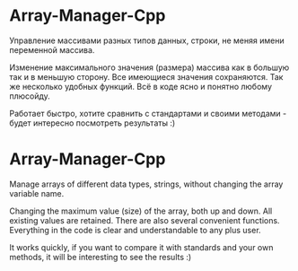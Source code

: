 # Array-Manager-Cpp
Управление массивами разных типов данных, строки, не меняя имени переменной массива.

Изменение максимального значения (размера) массива как в большую так и в меньшую сторону. Все имеющиеся значения сохраняются.
Так же несколько удобных функций. Всё в коде ясно и понятно любому плюсойду.

Работает быстро, хотите сравнить с стандартами и своими методами - будет интересно посмотреть результаты :) 

# Array-Manager-Cpp
Manage arrays of different data types, strings, without changing the array variable name.

Changing the maximum value (size) of the array, both up and down. All existing values are retained.
There are also several convenient functions. Everything in the code is clear and understandable to any plus user.

It works quickly, if you want to compare it with standards and your own methods, it will be interesting to see the results :)
